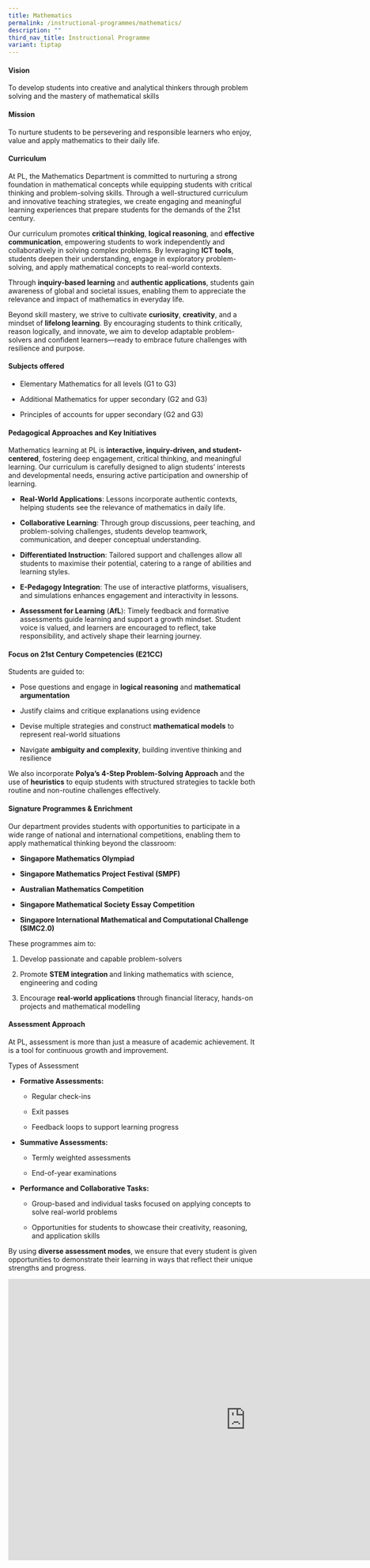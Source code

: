 ```yaml
---
title: Mathematics
permalink: /instructional-programmes/mathematics/
description: ""
third_nav_title: Instructional Programme
variant: tiptap
---
```

<h4><strong>Vision</strong></h4>
<p>To develop students into creative and analytical thinkers through problem
solving and the mastery of mathematical skills</p>
<h4><strong>Mission</strong></h4>
<p>To nurture students to be persevering and responsible learners who enjoy,
value and apply mathematics to their daily life.</p>
<h4><strong>Curriculum</strong></h4>
<p>At PL, the Mathematics Department is committed to nurturing a strong foundation
in mathematical concepts while equipping students with critical thinking
and problem-solving skills. Through a well-structured curriculum and innovative
teaching strategies, we create engaging and meaningful learning experiences
that prepare students for the demands of the 21st century.</p>
<p>Our curriculum promotes <strong>critical thinking</strong>, <strong>logical reasoning</strong>,
and <strong>effective communication</strong>, empowering students to work
independently and collaboratively in solving complex problems. By leveraging <strong>ICT tools</strong>,
students deepen their understanding, engage in exploratory problem-solving,
and apply mathematical concepts to real-world contexts.</p>
<p>Through <strong>inquiry-based learning</strong> and <strong>authentic applications</strong>,
students gain awareness of global and societal issues, enabling them to
appreciate the relevance and impact of mathematics in everyday life.</p>
<p>Beyond skill mastery, we strive to cultivate <strong>curiosity</strong>, <strong>creativity</strong>,
and a mindset of <strong>lifelong learning</strong>. By encouraging students
to think critically, reason logically, and innovate, we aim to develop
adaptable problem-solvers and confident learners—ready to embrace future
challenges with resilience and purpose.</p>
<h4><strong>Subjects offered</strong></h4>
<ul data-tight="true" class="tight">
<li>
<p>Elementary Mathematics for all levels (G1 to G3)</p>
</li>
<li>
<p>Additional Mathematics for upper secondary (G2 and G3)</p>
</li>
<li>
<p>Principles of accounts for upper secondary (G2 and G3)</p>
</li>
</ul>
<h4><strong>Pedagogical Approaches and Key Initiatives</strong></h4>
<p>Mathematics learning at PL is <strong>interactive, inquiry-driven, and student-centered</strong>,
fostering deep engagement, critical thinking, and meaningful learning.
Our curriculum is carefully designed to align students’ interests and developmental
needs, ensuring active participation and ownership of learning.</p>
<ul data-tight="true" class="tight">
<li>
<p><strong>Real-World Applications</strong>: Lessons incorporate authentic
contexts, helping students see the relevance of mathematics in daily life.</p>
</li>
<li>
<p><strong>Collaborative Learning</strong>: Through group discussions, peer
teaching, and problem-solving challenges, students develop teamwork, communication,
and deeper conceptual understanding.</p>
</li>
<li>
<p><strong>Differentiated Instruction</strong>: Tailored support and challenges
allow all students to maximise their potential, catering to a range of
abilities and learning styles.</p>
</li>
<li>
<p><strong>E-Pedagogy Integration</strong>: The use of interactive platforms,
visualisers, and simulations enhances engagement and interactivity in lessons.</p>
</li>
<li>
<p><strong>Assessment for Learning</strong> (<strong>AfL</strong>): Timely
feedback and formative assessments guide learning and support a growth
mindset. Student voice is valued, and learners are encouraged to reflect,
take responsibility, and actively shape their learning journey.</p>
</li>
</ul>
<h4><strong>Focus on 21st Century Competencies (E21CC)</strong></h4>
<p>Students are guided to:</p>
<ul data-tight="true" class="tight">
<li>
<p>Pose questions and engage in <strong>logical reasoning</strong> and <strong>mathematical argumentation</strong>
</p>
</li>
<li>
<p>Justify claims and critique explanations using evidence</p>
</li>
<li>
<p>Devise multiple strategies and construct <strong>mathematical models</strong> to
represent real-world situations</p>
</li>
<li>
<p>Navigate <strong>ambiguity and complexity</strong>, building inventive
thinking and resilience</p>
</li>
</ul>
<p>We also incorporate <strong>Polya’s 4-Step Problem-Solving Approach</strong> and
the use of <strong>heuristics</strong> to equip students with structured
strategies to tackle both routine and non-routine challenges effectively.</p>
<h4><strong>Signature Programmes &amp; Enrichment</strong></h4>
<p>Our department provides students with opportunities to participate in
a wide range of national and international competitions, enabling them
to apply mathematical thinking beyond the classroom:</p>
<ul data-tight="true" class="tight">
<li>
<p><strong>Singapore Mathematics Olympiad</strong>
</p>
</li>
<li>
<p><strong>Singapore Mathematics Project Festival (SMPF)</strong>
</p>
</li>
<li>
<p><strong>Australian Mathematics Competition</strong>
</p>
</li>
<li>
<p><strong>Singapore Mathematical Society Essay Competition</strong>
</p>
</li>
<li>
<p><strong>Singapore International Mathematical and Computational Challenge (SIMC2.0)</strong>
</p>
</li>
</ul>
<p>These programmes aim to:</p>
<ol data-tight="true" class="tight">
<li>
<p>Develop passionate and capable problem-solvers</p>
</li>
<li>
<p>Promote <strong>STEM integration </strong>and linking mathematics with
science, engineering and coding</p>
</li>
<li>
<p>Encourage <strong>real-world applications</strong> through financial literacy,
hands-on projects and mathematical modelling</p>
</li>
</ol>
<h4><strong>Assessment Approach</strong></h4>
<p>At PL, assessment is more than just a measure of academic achievement.
It is a tool for continuous growth and improvement.</p>
<p>Types of Assessment</p>
<ul data-tight="true" class="tight">
<li>
<p><strong>Formative Assessments:</strong>
</p>
<ul data-tight="true" class="tight">
<li>
<p>Regular check-ins</p>
</li>
<li>
<p>Exit passes</p>
</li>
<li>
<p>Feedback loops to support learning progress</p>
</li>
</ul>
</li>
<li>
<p><strong>Summative Assessments:</strong>
</p>
<ul data-tight="true" class="tight">
<li>
<p>Termly weighted assessments</p>
</li>
<li>
<p>End-of-year examinations</p>
</li>
</ul>
</li>
<li>
<p><strong>Performance and Collaborative Tasks:</strong>
</p>
<ul data-tight="true" class="tight">
<li>
<p>Group-based and individual tasks focused on applying concepts to solve
real-world problems</p>
</li>
<li>
<p>Opportunities for students to showcase their creativity, reasoning, and
application skills</p>
</li>
</ul>
</li>
</ul>
<p>By using <strong>diverse assessment modes</strong>, we ensure that every
student is given opportunities to demonstrate their learning in ways that
reflect their unique strengths and progress.</p>
<div class="iframe-wrapper">
<iframe height="569" width="960" allowfullscreen="true" frameborder="0" src="https://docs.google.com/presentation/d/1PdUlyIFQKkUpwYNjVB6sKh6D-Rdp1K7LaFXy6JKYax8/embed?start=true&amp;loop=true&amp;delayms=3000"></iframe>
</div>
<p></p>